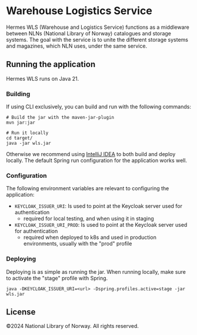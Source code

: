 # Warehouse Logistics Service

Hermes WLS (Warehouse and Logistics Service) functions as a middleware between NLNs (National Library of Norway) catalogues and storage systems.
The goal with the service is to unite the different storage systems and magazines, which NLN uses, under the same service.


## Running the application

Hermes WLS runs on Java 21.

### Building

If using CLI exclusively, you can build and run with the following commands:

```shell
# Build the jar with the maven-jar-plugin
mvn jar:jar

# Run it locally
cd target/
java -jar wls.jar
```

Otherwise we recommend using [IntelliJ IDEA](https://www.jetbrains.com/idea/) to both build and deploy locally.
The default Spring run configuration for the application works well.

### Configuration


The following environment variables are relevant to configuring the application:

- `KEYCLOAK_ISSUER_URI`: Is used to point at the Keycloak server used for authentication
  - required for local testing, and when using it in staging
- `KEYCLOAK_ISSUER_URI_PROD`: Is used to point at the Keycloak server used for authentication
  - required when deployed to k8s and used in production environments, usually with the "prod" profile

### Deploying

Deploying is as simple as running the jar.
When running locally, make sure to activate the "stage" profile with Spring.

```shell
java -DKEYCLOAK_ISSUER_URI=<url> -Dspring.profiles.active=stage -jar wls.jar
```

## License

©️2024 National Library of Norway. All rights reserved.
